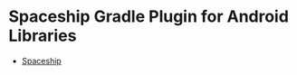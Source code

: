 Spaceship Gradle Plugin for Android Libraries
=============================================

* [Spaceship](http://www.scoppelletti.it/spaceship)
